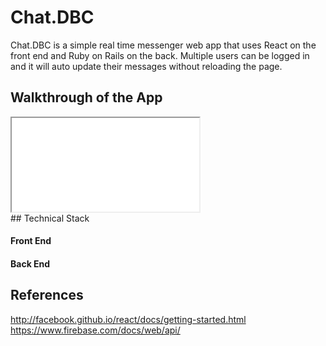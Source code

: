 # Chat.DBC
Chat.DBC is a simple real time messenger web app that uses React on the front end and Ruby on Rails on the back. Multiple users can be logged in and it will auto update their messages without reloading the page.


## Walkthrough of the App

<div>
    <iframe class="embed-responsive-item" src="//www.youtube.com/embed/aDTxVpSvK6I"></iframe>
</div>
## Technical Stack

#### Front End



#### Back End



## References
http://facebook.github.io/react/docs/getting-started.html<br>
https://www.firebase.com/docs/web/api/


